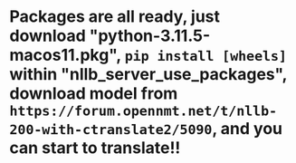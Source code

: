 # Packages are all ready, just download "python-3.11.5-macos11.pkg", `pip install [wheels]` within "nllb_server_use_packages", download model from `https://forum.opennmt.net/t/nllb-200-with-ctranslate2/5090`, and you can start to translate!!
